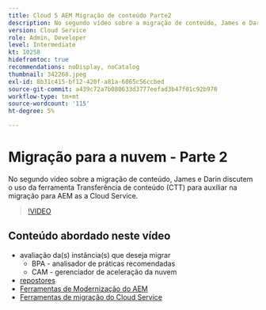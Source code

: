 ```yaml
---
title: Cloud 5 AEM Migração de conteúdo Parte2
description: No segundo vídeo sobre a migração de conteúdo, James e Darin discutem o uso da ferramenta Transferência de conteúdo (CTT) para auxiliar na migração para AEM as a Cloud Service.
version: Cloud Service
role: Admin, Developer
level: Intermediate
kt: 10258
hidefromtoc: true
recommendations: noDisplay, noCatalog
thumbnail: 342268.jpeg
exl-id: 8b31c415-bf12-420f-a81a-6065c56ccbed
source-git-commit: a439c72a7b080633d3777eefad3b47f01c92b970
workflow-type: tm+mt
source-wordcount: '115'
ht-degree: 5%

---
```


# Migração para a nuvem - Parte 2

No segundo vídeo sobre a migração de conteúdo, James e Darin discutem o uso da ferramenta Transferência de conteúdo (CTT) para auxiliar na migração para AEM as a Cloud Service.

>[!VIDEO](https://video.tv.adobe.com/v/342268?quality=12&learn=on)

## Conteúdo abordado neste vídeo

+ avaliação da(s) instância(s) que deseja migrar
   + BPA - analisador de práticas recomendadas
   + CAM - gerenciador de aceleração da nuvem
+ [repostores](https://github.com/chetanmeh/oak-console-scripts/tree/master/src/main/groovy/repostats)
+ [Ferramentas de Modernização do AEM](https://opensource.adobe.com/aem-modernize-tools/)
+ [Ferramentas de migração do Cloud Service](https://github.com/adobe/aem-cloud-service-source-migration)
